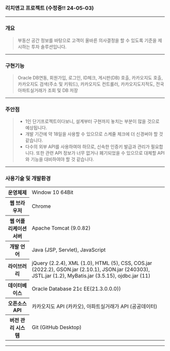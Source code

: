 ### **리치앤고** 프로젝트 (수정중!! 24-05-03)

<HR>

### **개요**

> 부동산 공간 정보를 바탕으로 고객이 올바른 의사결정을 할 수 있도록 기준을 제시하는 투자 솔루션입니다.

<HR>

### **구현기능**
> Oracle DB연동, 회원가입, 로그인, ID체크, 게시판(DB) 호출, 
카카오지도 호출, 카카오지도 검색(주소 및 키워드), 카카오지도 컨트롤러, 카카오지도지적도, 전국아파트실거래가 조회 및 DB 저장

<HR>

### **주안점**

> - 1인 단기프로젝트이다보니, 설계부터 구현까지 놓치는 부분이 많을 것으로 예상됩니다.
> - 개발 기간에 약 18일을 사용할 수 있으므로 스케쥴 체크에 더 신경써야 할 것 같습니다. 
> - 다수의 외부 API를 사용하여야 하므로, 신속한 인증키 발급과 관리가 필요합니다. 또한 관련 API 정보가 너무 없거나 폐기되었을 수 있으므로 대체할 API와 기능을 대비하여야 할 것 같습니다. 

<HR>

### **사용기술 및 개발환경**

<table>
  <tr>
    <th>
      운영체제
    </th>
    <td>
      Window 10 64Bit
    </td>
  </tr>
  
  <tr>
    <th>
      웹 브라우저
    </th>
    <td>
      Chrome
    </td>
  </tr>

  <tr>
    <th>
      웹 어플리케이션 서버
    </th>
    <td>
      Apache Tomcat (9.0.82)
    </td>
  </tr>

  <tr>
    <th>
      개발 언어
    </th>
    <td>
      Java (JSP, Servlet), JavaScript
    </td>
  </tr>

  <tr>
    <th>
      라이브러리
    </th>
    <td>
      jQuery (2.2.4), XML (1.0), HTML (5), CSS, COS.jar (2022.2), GSON.jar (2.10.1), JSON.jar (240303), JSTL.jar (1.2), MyBatis.jar (3.5.15), ojdbc.jar (11)
    </td>
  </tr>

  <tr>
    <th>
      데이터베이스
    </th>
    <td>
       Oracle Database 21c EE(21.3.0.0.0))
    </td>
  </tr>
  
  <tr>
    <th>
      오픈소스 API
    </th>
    <td>
      카카오지도 API (카카오), 아파트실거래가 API (공공데이터)
    </td>
  </tr>

  <tr>
    <th>
      버전 관리 시스템
    </th>
    <td>
      Git (GitHub Desktop)
    </td>
  </tr>
  
</table>

<HR>


